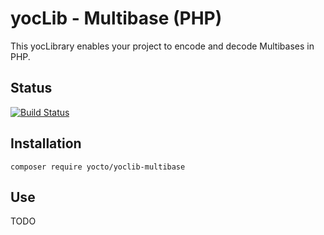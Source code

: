 # yocLib - Multibase (PHP)

This yocLibrary enables your project to encode and decode Multibases in PHP.

## Status

[![Build Status](https://travis-ci.com/yocto/yoclib-multibase-php.svg?branch=master)](https://travis-ci.com/yocto/yoclib-multibase-php)

## Installation

`composer require yocto/yoclib-multibase`

## Use

TODO
